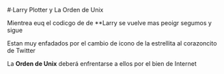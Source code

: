 
#·Larry Plotter y La Orden de Unix

Mientrea euq el codicgo de de **Larry se vuelve mas peoigr
segumos y sigue

Estan muy enfadados por el cambio de icono de la estrellita al corazoncito de Twitter

La **Orden de Unix** deberá enfrentarse a ellos por el bien de Internet
